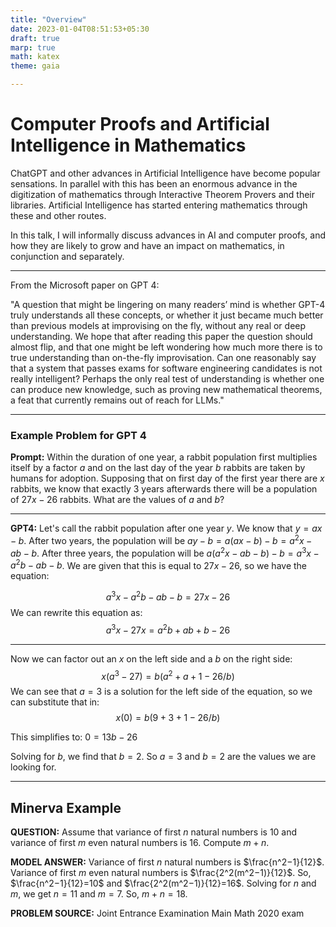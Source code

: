 ```yaml
---
title: "Overview"
date: 2023-01-04T08:51:53+05:30
draft: true
marp: true
math: katex
theme: gaia

--- 
```

# Computer Proofs and Artificial Intelligence in Mathematics

 ChatGPT and other advances in Artificial Intelligence have become popular sensations. In parallel with this has been an enormous advance in the digitization of mathematics through Interactive Theorem Provers and their libraries. Artificial Intelligence has started entering mathematics through these and other routes.
        
In this talk, I will informally discuss advances in AI and computer proofs, and how they are likely to grow and have an impact on mathematics, in conjunction and separately.

---
From the Microsoft paper on GPT 4:

"A question that might be lingering on many readers’ mind is whether GPT-4 truly understands all these concepts, or whether it just became much better than previous models at improvising on the fly, without any real or deep understanding. We hope that after reading this paper the question should almost flip, and that one might be left wondering how much more there is to true understanding than on-the-fly improvisation. Can one reasonably say that a system that passes exams for software engineering candidates is not really intelligent? Perhaps the only real test of understanding is whether one can produce new knowledge, such as proving new mathematical theorems, a feat that currently remains out of reach for LLMs."

---

### Example Problem for GPT 4 

__Prompt:__ Within the duration of one year, a rabbit population first multiplies itself by a factor $a$ and on the last day of the year $b$ rabbits are taken by humans for adoption. Supposing that on first day of the first year there are $x$ rabbits, we know that exactly $3$ years afterwards there will be a population of $27x − 26$ rabbits. What are the values of $a$ and $b$?

---
__GPT4:__ Let's call the rabbit population after one year $y$. We know that $y=a x-b$. After two years, the population will be $a y-b=a(a x-b)-b=a^2 x-a b-b$. After three years, the population will be $a\left(a^2 x-a b-b\right)-b=a^3 x-a^2 b-a b-b$. We are given that this is equal to $27 x-26$, so we have the equation:

$$
a^3 x-a^2 b-a b-b=27 x-26
$$
We can rewrite this equation as:
$$
a^3 x-27 x=a^2 b+a b+b-26
$$

--- 

Now we can factor out an $x$ on the left side and a $b$ on the right side:
$$
x\left(a^3-27\right)=b\left(a^2+a+1-26 / b\right)
$$
We can see that $a=3$ is a solution for the left side of the equation, so we can substitute that in:
$$
x(0)=b(9+3+1-26 / b)
$$

This simplifies to: $0=13 b-26$

Solving for $b$, we find that $b=2$. So $a=3$ and $b=2$ are the values we are looking for.

---

## Minerva Example

__QUESTION:__ Assume that variance of first $n$ natural numbers is $10$ and variance of first $m$ even natural numbers is $16$. Compute $m+n$.

__MODEL ANSWER:__ Variance of first $n$ natural numbers is $\frac{n^2−1}{12}$. Variance of first $m$ even natural numbers is $\frac{2^2(m^2−1)}{12}$. So, $\frac{n^2−1}{12}=10$ and $\frac{2^2(m^2−1)}{12}=16$. Solving for $n$ and $m$, we get $n=11$ and $m=7$. So, $m+n=18$.

__PROBLEM SOURCE:__ Joint Entrance Examination Main Math 2020 exam